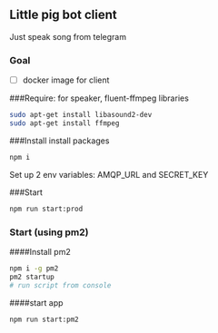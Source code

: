 ## Little pig bot client
Just speak song from telegram

### Goal
- [ ] docker image for client


###Require:
for speaker, fluent-ffmpeg libraries
```sh
sudo apt-get install libasound2-dev
sudo apt-get install ffmpeg
```

###Install
install packages
```sh
npm i
```
Set up 2 env variables: AMQP_URL and SECRET_KEY


###Start
```sh
npm run start:prod
```

### Start (using pm2)

####Install pm2
```sh
npm i -g pm2
pm2 startup
# run script from console
```

####start app
```sh
npm run start:pm2
```
